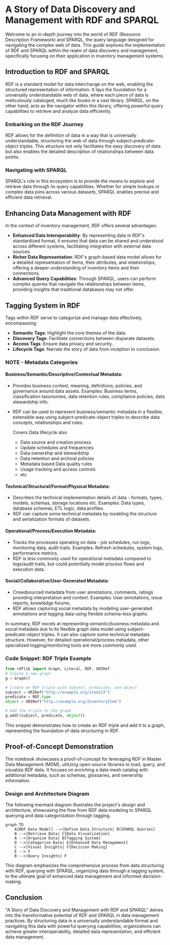 # A Story of Data Discovery and Management with RDF and SPARQL

Welcome to an in-depth journey into the world of RDF (Resource Description Framework) and SPARQL, the query language designed for navigating the complex web of data. This guide explores the implementation of RDF and SPARQL within the realm of data discovery and management, specifically focusing on their application in inventory management systems.

## Introduction to RDF and SPARQL

RDF is a standard model for data interchange on the web, enabling the structured representation of information. It lays the foundation for a universally understandable web of data, where each piece of data is meticulously cataloged, much like books in a vast library. SPARQL, on the other hand, acts as the navigator within this library, offering powerful query capabilities to retrieve and analyze data efficiently.

### Embarking on the RDF Journey

RDF allows for the definition of data in a way that is universally understandable, structuring the web of data through subject-predicate-object triples. This structure not only facilitates the easy discovery of data but also enables the detailed description of relationships between data points.

### Navigating with SPARQL

SPARQL's role in this ecosystem is to provide the means to explore and retrieve data through its query capabilities. Whether for simple lookups or complex data joins across various datasets, SPARQL enables precise and efficient data retrieval.

## Enhancing Data Management with RDF

In the context of inventory management, RDF offers several advantages:

- **Enhanced Data Interoperability**: By representing data in RDF's standardized format, it ensures that data can be shared and understood across different systems, facilitating integration with external data sources.
- **Richer Data Representation**: RDF's graph-based data model allows for a detailed representation of items, their attributes, and relationships, offering a deeper understanding of inventory items and their connections.
- **Advanced Query Capabilities**: Through SPARQL, users can perform complex queries that navigate the relationships between items, providing insights that traditional databases may not offer.

## Tagging System in RDF

Tags within RDF serve to categorize and manage data effectively, encompassing:

- **Semantic Tags**: Highlight the core themes of the data.
- **Discovery Tags**: Facilitate connections between disparate datasets.
- **Access Tags**: Ensure data privacy and security.
- **Lifecycle Tags**: Narrate the story of data from inception to conclusion.

### NOTE - Metadata Categories

#### Business/Semantic/Descriptive/Contextual Metadata:

* Provides business context, meaning, definitions, policies, and governance around data assets. Examples: Business terms, classification taxonomies, data retention rules, compliance policies, data stewardship info.
* RDF can be used to represent business/semantic metadata in a flexible, extensible way using subject-predicate-object triples to describe data concepts, relationships and rules.

  Covers Data lifecycle also
    - Data source and creation process
    - Update schedules and frequencies
    - Data ownership and stewardship
    - Data retention and archival policies
    - Metadata based Data quality rules
    - Usage tracking and access controls
    - etc

#### Technical/Structural/Format/Physical Metadata:

* Describes the technical implementation details of data - formats, types, models, schemas, storage locations etc. Examples: Data types, database schemas, ETL logic, data profiles.
* RDF can capture some technical metadata by modeling the structure and serialization formats of datasets.

#### Operational/Process/Execution Metadata:

* Tracks the processes operating on data - job schedules, run logs, monitoring data, audit trails. Examples: Refresh schedules, system logs, performance metrics.
* RDF is less commonly used for operational metadata compared to logs/audit trails, but could potentially model process flows and execution data.

#### Social/Collaborative/User-Generated Metadata:

* Crowdsourced metadata from user annotations, comments, ratings providing interpretation and context. Examples: User annotations, issue reports, knowledge forums.
* RDF allows capturing social metadata by modeling user-generated annotations and tagging data using flexible schema-less graphs.

In summary, RDF excels at representing semantic/business metadata and social metadata due to its flexible graph data model using subject-predicate-object triples. It can also capture some technical metadata structure. However, for detailed operational/process metadata, other specialized logging/monitoring tools are more commonly used.


### Code Snippet: RDF Triple Example

```python
from rdflib import Graph, Literal, RDF, URIRef
# Create a new graph
g = Graph()

# Create an RDF triple with subject, predicate, and object
subject = URIRef("http://example.org/item123")
predicate = RDF.type
object = URIRef("http://example.org/InventoryItem")

# Add the triple to the graph
g.add((subject, predicate, object))
```

This snippet demonstrates how to create an RDF triple and add it to a graph, representing the foundation of data structuring in RDF.

## Proof-of-Concept Demonstration

The notebook showcases a proof-of-concept for leveraging RDF in Master Data Management (MDM), utilizing open-source libraries to load, query, and visualize RDF data. It focuses on enriching a data mesh catalog with additional metadata, such as schemas, glossaries, and ownership information.

### Design and Architecture Diagram

The following mermaid diagram illustrates the project's design and architecture, showcasing the flow from RDF data modeling to SPARQL querying and data categorization through tagging.

```mermaid
graph TD
    A[RDF Data Model] -->|Define Data Structure| B[SPARQL Queries]
    B -->|Retrieve Data| C[Data Visualization]
    A -->|Organize Data| D[Tagging System]
    D -->|Categorize Data| E[Enhanced Data Management]
    C -->|Visual Insights| F[Decision Making]
    E --> F
    B -->|Query Insights| F
```

This diagram emphasizes the comprehensive process from data structuring with RDF, querying with SPARQL, organizing data through a tagging system, to the ultimate goal of enhanced data management and informed decision-making.

## Conclusion

"A Story of Data Discovery and Management with RDF and SPARQL" delves into the transformative potential of RDF and SPARQL in data management practices. By structuring data in a universally understandable format and navigating this data with powerful querying capabilities, organizations can achieve greater interoperability, detailed data representation, and efficient data management.
